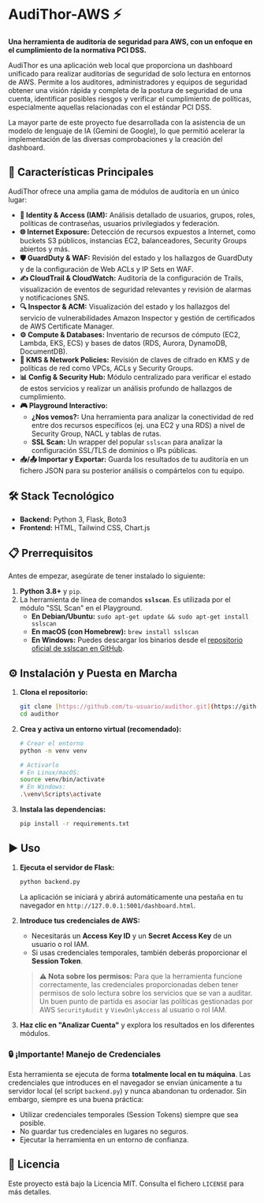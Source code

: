 # AudiThor-AWS ⚡️

**Una herramienta de auditoría de seguridad para AWS, con un enfoque en el cumplimiento de la normativa PCI DSS.**

AudiThor es una aplicación web local que proporciona un dashboard unificado para realizar auditorías de seguridad de solo lectura en entornos de AWS. Permite a los auditores, administradores y equipos de seguridad obtener una visión rápida y completa de la postura de seguridad de una cuenta, identificar posibles riesgos y verificar el cumplimiento de políticas, especialmente aquellas relacionadas con el estándar PCI DSS.

La mayor parte de este proyecto fue desarrollada con la asistencia de un modelo de lenguaje de IA (Gemini de Google), lo que permitió acelerar la implementación de las diversas comprobaciones y la creación del dashboard.


## 🚀 Características Principales

AudiThor ofrece una amplia gama de módulos de auditoría en un único lugar:

* **👤 Identity & Access (IAM):** Análisis detallado de usuarios, grupos, roles, políticas de contraseñas, usuarios privilegiados y federación.
* **🌐 Internet Exposure:** Detección de recursos expuestos a Internet, como buckets S3 públicos, instancias EC2, balanceadores, Security Groups abiertos y más.
* **🛡️ GuardDuty & WAF:** Revisión del estado y los hallazgos de GuardDuty y de la configuración de Web ACLs y IP Sets en WAF.
* **✍️ CloudTrail & CloudWatch:** Auditoría de la configuración de Trails, visualización de eventos de seguridad relevantes y revisión de alarmas y notificaciones SNS.
* **🔍 Inspector & ACM:** Visualización del estado y los hallazgos del servicio de vulnerabilidades Amazon Inspector y gestión de certificados de AWS Certificate Manager.
* **⚙️ Compute & Databases:** Inventario de recursos de cómputo (EC2, Lambda, EKS, ECS) y bases de datos (RDS, Aurora, DynamoDB, DocumentDB).
* **🔐 KMS & Network Policies:** Revisión de claves de cifrado en KMS y de políticas de red como VPCs, ACLs y Security Groups.
* **📊 Config & Security Hub:** Módulo centralizado para verificar el estado de estos servicios y realizar un análisis profundo de hallazgos de cumplimiento.
* **🎮 Playground Interactivo:**
    * **¿Nos vemos?:** Una herramienta para analizar la conectividad de red entre dos recursos específicos (ej. una EC2 y una RDS) a nivel de Security Group, NACL y tablas de rutas.
    * **SSL Scan:** Un wrapper del popular `sslscan` para analizar la configuración SSL/TLS de dominios o IPs públicas.
* **📥/📤 Importar y Exportar:** Guarda los resultados de tu auditoría en un fichero JSON para su posterior análisis o compártelos con tu equipo.

## 🛠️ Stack Tecnológico

* **Backend:** Python 3, Flask, Boto3
* **Frontend:** HTML, Tailwind CSS, Chart.js

## 📋 Prerrequisitos

Antes de empezar, asegúrate de tener instalado lo siguiente:

1.  **Python 3.8+** y `pip`.
2.  La herramienta de línea de comandos **`sslscan`**. Es utilizada por el módulo "SSL Scan" en el Playground.
    * **En Debian/Ubuntu:** `sudo apt-get update && sudo apt-get install sslscan`
    * **En macOS (con Homebrew):** `brew install sslscan`
    * **En Windows:** Puedes descargar los binarios desde el [repositorio oficial de sslscan en GitHub](https://github.com/rbsec/sslscan/releases).

## ⚙️ Instalación y Puesta en Marcha

1.  **Clona el repositorio:**
    ```bash
    git clone [https://github.com/tu-usuario/audithor.git](https://github.com/tu-usuario/audithor.git)
    cd audithor
    ```

2.  **Crea y activa un entorno virtual (recomendado):**
    ```bash
    # Crear el entorno
    python -m venv venv

    # Activarlo
    # En Linux/macOS:
    source venv/bin/activate
    # En Windows:
    .\venv\Scripts\activate
    ```

3.  **Instala las dependencias:**
    ```bash
    pip install -r requirements.txt
    ```

## ▶️ Uso

1.  **Ejecuta el servidor de Flask:**
    ```bash
    python backend.py
    ```
    La aplicación se iniciará y abrirá automáticamente una pestaña en tu navegador en `http://127.0.0.1:5001/dashboard.html`.

2.  **Introduce tus credenciales de AWS:**
    * Necesitarás un **Access Key ID** y un **Secret Access Key** de un usuario o rol IAM.
    * Si usas credenciales temporales, también deberás proporcionar el **Session Token**.

    >**⚠️ Nota sobre los permisos:**
    >Para que la herramienta funcione correctamente, las credenciales proporcionadas deben tener permisos de solo lectura sobre los servicios que se van a auditar. Un buen punto de partida es asociar las políticas gestionadas por AWS `SecurityAudit` y `ViewOnlyAccess` al usuario o rol IAM.

3.  **Haz clic en "Analizar Cuenta"** y explora los resultados en los diferentes módulos.

### 🔒 ¡Importante! Manejo de Credenciales

Esta herramienta se ejecuta de forma **totalmente local en tu máquina**. Las credenciales que introduces en el navegador se envían únicamente a tu servidor local (el script `backend.py`) y nunca abandonan tu ordenador. Sin embargo, siempre es una buena práctica:
* Utilizar credenciales temporales (Session Tokens) siempre que sea posible.
* No guardar tus credenciales en lugares no seguros.
* Ejecutar la herramienta en un entorno de confianza.

## 📄 Licencia

Este proyecto está bajo la Licencia MIT. Consulta el fichero `LICENSE` para más detalles.
